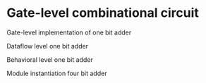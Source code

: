 # Gate-level combinational circuit 
Gate-level implementation of one bit adder

Dataflow level one bit adder

Behavioral level  one bit adder

Module instantiation four bit adder
